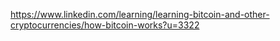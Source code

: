https://www.linkedin.com/learning/learning-bitcoin-and-other-cryptocurrencies/how-bitcoin-works?u=3322